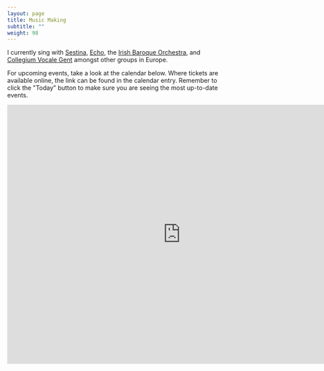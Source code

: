 ```yaml
---
layout: page
title: Music Making
subtitle: ""
weight: 98
---
```

I currently sing with [Sestina](https://www.sestinamusic.com/), [Echo](https://www.echo-choir.com), the [Irish Baroque Orchestra](https://www.irishbaroqueorchestra.com/), and [Collegium Vocale Gent](https://www.collegiumvocale.com/en/) amongst other groups in Europe.

 For upcoming events, take a look at the calendar below. Where tickets are available online, the link can be found in the calendar entry. Remember to click the "Today" button to make sure you are seeing the most up-to-date events.

<iframe src="https://calendar.google.com/calendar/embed?mode=AGENDA&amp;height=600&amp;wkst=1&amp;bgcolor=%23FFFFFF&amp;src=mt3d5n1q11s5vc2bum23s8602g%40group.calendar.google.com&amp;color=%23691426&amp;ctz=Europe%2FDublin&hl=en" style="border-width:0" width="800" height="600" frameborder="0" scrolling="no"></iframe>
